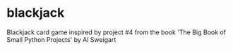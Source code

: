 # blackjack
Blackjack card game inspired by project #4 from the book 'The Big Book of Small Python Projects' by Al Sweigart
